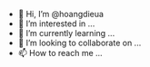 - 👋 Hi, I’m @hoangdieua
- 👀 I’m interested in ...
- 🌱 I’m currently learning ...
- 💞️ I’m looking to collaborate on ...
- 📫 How to reach me ...

<!---
hoangdieua/hoangdieua is a ✨ special ✨ repository because its `README.md` (this file) appears on your GitHub profile.
You can click the Preview link to take a look at your changes.
--->
